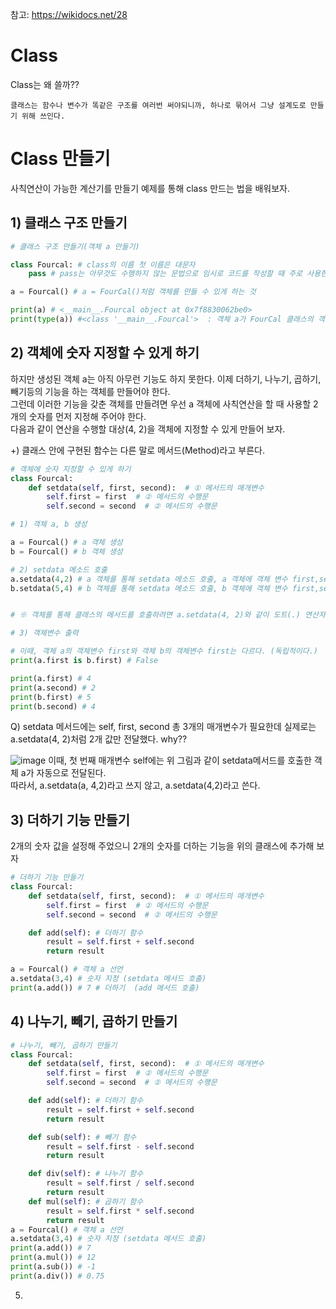 참고: https://wikidocs.net/28
# Class
Class는 왜 쓸까??  
```
클래스는 함수나 변수가 똑같은 구조를 여러번 써야되니까, 하나로 묶어서 그냥 설계도로 만들기 위해 쓰인다.
```


# Class 만들기

사칙연산이 가능한 계산기를 만들기 예제를 통해 class 만드는 법을 배워보자.


## 1) 클래스 구조 만들기
``` python
# 클래스 구조 만들기(객체 a 만들기)

class Fourcal: # class의 이름 첫 이름은 대문자
    pass # pass는 아무것도 수행하지 않는 문법으로 임시로 코드를 작성할 때 주로 사용한다.

a = Fourcal() # a = FourCal()처럼 객체를 만들 수 있게 하는 것

print(a) # <__main__.Fourcal object at 0x7f8830062be0>
print(type(a)) #<class '__main__.Fourcal'>  : 객체 a가 FourCal 클래스의 객체
```
## 2) 객체에 숫자 지정할 수 있게 하기

하지만 생성된 객체 a는 아직 아무런 기능도 하지 못한다. 이제 더하기, 나누기, 곱하기, 빼기등의 기능을 하는 객체를 만들어야 한다.  
그런데 이러한 기능을 갖춘 객체를 만들려면 우선 a 객체에 사칙연산을 할 때 사용할 2개의 숫자를 먼저 지정해 주어야 한다.  
다음과 같이 연산을 수행할 대상(4, 2)을 객체에 지정할 수 있게 만들어 보자.  

+) 클래스 안에 구현된 함수는 다른 말로 메서드(Method)라고 부른다. 
``` python
# 객체에 숫자 지정할 수 있게 하기
class Fourcal:
    def setdata(self, first, second):  # ① 메서드의 매개변수
        self.first = first  # ② 메서드의 수행문
        self.second = second  # ② 메서드의 수행문

# 1) 객체 a, b 생성

a = Fourcal() # a 객체 생성
b = Fourcal() # b 객체 생성

# 2) setdata 메소드 호출
a.setdata(4,2) # a 객체를 통해 setdata 메소드 호출, a 객체에 객체 변수 first,second 생성되고,각각 4, 2값 저장
b.setdata(5,4) # b 객체를 통해 setdata 메소드 호출, b 객체에 객체 변수 first,second 생성되고,각각 5, 4값 저장


# ※ 객체를 통해 클래스의 메서드를 호출하려면 a.setdata(4, 2)와 같이 도트(.) 연산자를 사용해야 한다.

# 3) 객체변수 출력

# 이때, 객체 a의 객체변수 first와 객체 b의 객체변수 first는 다르다. (독립적이다.)
print(a.first is b.first) # False

print(a.first) # 4
print(a.second) # 2
print(b.first) # 5
print(b.second) # 4

```
Q) setdata 메서드에는 self, first, second 총 3개의 매개변수가 필요한데 실제로는 a.setdata(4, 2)처럼 2개 값만 전달했다. why??  

![image](https://user-images.githubusercontent.com/87055456/139578753-b812ed99-a163-4e7f-9af9-71a1fde3b741.png)
이때, 첫 번째 매개변수 self에는 위 그림과 같이 setdata메서드를 호출한 객체 a가 자동으로 전달된다.  
따라서, a.setdata(a, 4,2)라고 쓰지 않고, a.setdata(4,2)라고 쓴다.

## 3) 더하기 기능 만들기

2개의 숫자 값을 설정해 주었으니 2개의 숫자를 더하는 기능을 위의 클래스에 추가해 보자
``` python
# 더하기 기능 만들기
class Fourcal:
    def setdata(self, first, second):  # ① 메서드의 매개변수
        self.first = first  # ② 메서드의 수행문
        self.second = second  # ② 메서드의 수행문

    def add(self): # 더하기 함수
        result = self.first + self.second
        return result

a = Fourcal() # 객체 a 선언
a.setdata(3,4) # 숫자 지정 (setdata 메서드 호출)
print(a.add()) # 7 # 더하기  (add 메서드 호출)
```

## 4) 나누기, 빼기, 곱하기 만들기
``` python
# 나누기, 빼기, 곱하기 만들기
class Fourcal:
    def setdata(self, first, second):  # ① 메서드의 매개변수
        self.first = first  # ② 메서드의 수행문
        self.second = second  # ② 메서드의 수행문

    def add(self): # 더하기 함수
        result = self.first + self.second
        return result

    def sub(self): # 빼기 함수
        result = self.first - self.second
        return result

    def div(self): # 나누기 함수
        result = self.first / self.second
        return result
    def mul(self): # 곱하기 함수
        result = self.first * self.second
        return result
a = Fourcal() # 객체 a 선언
a.setdata(3,4) # 숫자 지정 (setdata 메서드 호출)
print(a.add()) # 7
print(a.mul()) # 12
print(a.sub()) # -1
print(a.div()) # 0.75

```
5) 
